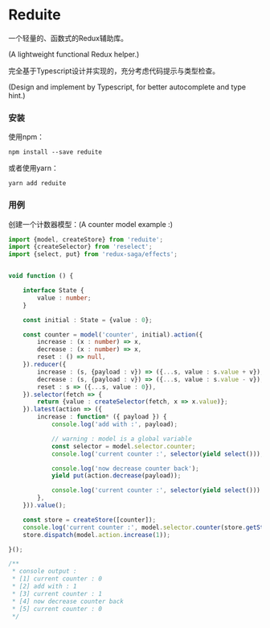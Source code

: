 # Reduite

一个轻量的、函数式的Redux辅助库。

(A lightweight functional Redux helper.)

完全基于Typescript设计并实现的，充分考虑代码提示与类型检查。

(Design and implement by Typescript, for better autocomplete and type hint.)

### 安装

使用npm：

```shell
npm install --save reduite
```

或者使用yarn：

```shell
yarn add reduite
```

### 用例

创建一个计数器模型：(A counter model example :)

```typescript
import {model, createStore} from 'reduite';
import {createSelector} from 'reselect';
import {select, put} from 'redux-saga/effects';


void function () {

    interface State {
        value : number;
    }

    const initial : State = {value : 0};

    const counter = model('counter', initial).action({
        increase : (x : number) => x,
        decrease : (x : number) => x,
        reset : () => null,
    }).reducer({
        increase : (s, {payload : v}) => ({...s, value : s.value + v}),
        decrease : (s, {payload : v}) => ({...s, value : s.value - v}),
        reset : s => ({...s, value : 0}),
    }).selector(fetch => {
        return {value : createSelector(fetch, x => x.value)};
    }).latest(action => ({
        increase : function* ({ payload }) {
            console.log('add with :', payload);

            // warning : model is a global variable
            const selector = model.selector.counter;
            console.log('current counter :', selector(yield select()));

            console.log('now decrease counter back');
            yield put(action.decrease(payload));

            console.log('current counter :', selector(yield select()))
        },
    })).value();

    const store = createStore([counter]);
    console.log('current counter :', model.selector.counter(store.getState()));
    store.dispatch(model.action.increase(1));

}();

/**
 * console output :
 * [1] current counter : 0
 * [2] add with : 1
 * [3] current counter : 1
 * [4] now decrease counter back
 * [5] current counter : 0
 */
```
